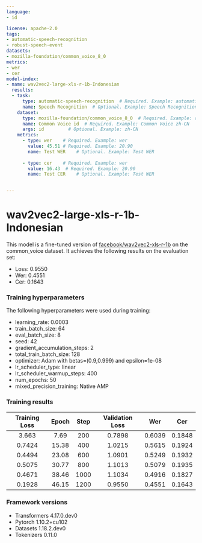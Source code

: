```yaml
---
language: 
- id

license: apache-2.0
tags:
- automatic-speech-recognition
- robust-speech-event
datasets:
- mozilla-foundation/common_voice_8_0
metrics:
- wer
- cer
model-index:
- name: wav2vec2-large-xls-r-1b-Indonesian
  results:
  - task: 
      type: automatic-speech-recognition  # Required. Example: automatic-speech-recognition
      name: Speech Recognition  # Optional. Example: Speech Recognition
    dataset:
      type: mozilla-foundation/common_voice_8_0  # Required. Example: common_voice. Use dataset id from https://hf.co/datasets
      name: Common Voice id  # Required. Example: Common Voice zh-CN
      args: id         # Optional. Example: zh-CN
    metrics:
      - type: wer    # Required. Example: wer
        value: 45.51 # Required. Example: 20.90
        name: Test WER    # Optional. Example: Test WER
    
      - type: cer    # Required. Example: wer
        value: 16.43  # Required. Example: 20.90
        name: Test CER    # Optional. Example: Test WER
     

---
```


<!-- This model card has been generated automatically according to the information the Trainer had access to. You
should probably proofread and complete it, then remove this comment. -->

# wav2vec2-large-xls-r-1b-Indonesian

This model is a fine-tuned version of [facebook/wav2vec2-xls-r-1b](https://huggingface.co/facebook/wav2vec2-xls-r-1b) on the common_voice dataset.
It achieves the following results on the evaluation set:
- Loss: 0.9550
- Wer: 0.4551
- Cer: 0.1643



### Training hyperparameters

The following hyperparameters were used during training:
- learning_rate: 0.0003
- train_batch_size: 64
- eval_batch_size: 8
- seed: 42
- gradient_accumulation_steps: 2
- total_train_batch_size: 128
- optimizer: Adam with betas=(0.9,0.999) and epsilon=1e-08
- lr_scheduler_type: linear
- lr_scheduler_warmup_steps: 400
- num_epochs: 50
- mixed_precision_training: Native AMP

### Training results

| Training Loss | Epoch | Step | Validation Loss | Wer    | Cer    |
|:-------------:|:-----:|:----:|:---------------:|:------:|:------:|
| 3.663         | 7.69  | 200  | 0.7898          | 0.6039 | 0.1848 |
| 0.7424        | 15.38 | 400  | 1.0215          | 0.5615 | 0.1924 |
| 0.4494        | 23.08 | 600  | 1.0901          | 0.5249 | 0.1932 |
| 0.5075        | 30.77 | 800  | 1.1013          | 0.5079 | 0.1935 |
| 0.4671        | 38.46 | 1000 | 1.1034          | 0.4916 | 0.1827 |
| 0.1928        | 46.15 | 1200 | 0.9550          | 0.4551 | 0.1643 |


### Framework versions

- Transformers 4.17.0.dev0
- Pytorch 1.10.2+cu102
- Datasets 1.18.2.dev0
- Tokenizers 0.11.0
